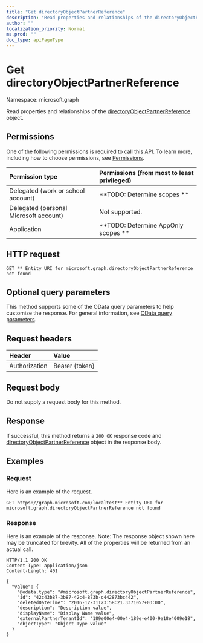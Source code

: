 ```yaml
---
title: "Get directoryObjectPartnerReference"
description: "Read properties and relationships of the directoryObjectPartnerReference object."
author: ""
localization_priority: Normal
ms.prod: ""
doc_type: apiPageType
---
```


# Get directoryObjectPartnerReference

Namespace: microsoft.graph

Read properties and relationships of the [directoryObjectPartnerReference](../resources/directoryobjectpartnerreference.md) object.

## Permissions
One of the following permissions is required to call this API. To learn more, including how to choose permissions, see [Permissions](/concepts/permissions-reference.md).

|Permission type|Permissions (from most to least privileged)|
|:---|:---|
|Delegated (work or school account)|**TODO: Determine scopes **|
|Delegated (personal Microsoft account)|Not supported.|
|Application|**TODO: Determine AppOnly scopes **|

## HTTP request
<!-- {
  "blockType": "ignored"
}
-->
``` http
GET ** Entity URI for microsoft.graph.directoryObjectPartnerReference not found
```

## Optional query parameters
This method supports some of the OData query parameters to help customize the response. For general information, see [OData query parameters](/graph/query-parameters).

## Request headers
|Header|Value|
|:---|:---|
|Authorization|Bearer {token}|

## Request body
Do not supply a request body for this method.

## Response
If successful, this method returns a `200 OK` response code and [directoryObjectPartnerReference](../resources/directoryobjectpartnerreference.md) object in the response body.

## Examples

### Request
Here is an example of the request.
<!-- {
  "blockType": "request",
  "name": "get_directoryobjectpartnerreference"
}
-->
``` http
GET https://graph.microsoft.com/localtest** Entity URI for microsoft.graph.directoryObjectPartnerReference not found
```

### Response
Here is an example of the response. Note: The response object shown here may be truncated for brevity. All of the properties will be returned from an actual call.
<!-- {
  "blockType": "response",
  "truncated": true,
  "@odata.type": "microsoft.graph.directoryObjectPartnerReference"
}
-->
``` http
HTTP/1.1 200 OK
Content-Type: application/json
Content-Length: 401

{
  "value": {
    "@odata.type": "#microsoft.graph.directoryObjectPartnerReference",
    "id": "42c43b87-3b87-42c4-873b-c442873bc442",
    "deletedDateTime": "2016-12-31T23:58:21.3371057+03:00",
    "description": "Description value",
    "displayName": "Display Name value",
    "externalPartnerTenantId": "189e00e4-00e4-189e-e400-9e18e4009e18",
    "objectType": "Object Type value"
  }
}
```

